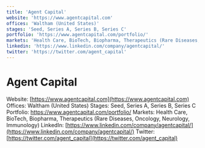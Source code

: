 ```yaml
---
title: 'Agent Capital'
website: 'https://www.agentcapital.com'
offices: 'Waltham (United States)'
stages: 'Seed, Series A, Series B, Series C'
portfolio: 'https://www.agentcapital.com/portfolio/'
markets: 'Health Care, BioTech, Biopharma, Therapeutics (Rare Diseases, Oncology, Neurology, Immunology)'
linkedin: 'https://www.linkedin.com/company/agentcapital/'
twitter: 'https://twitter.com/agent_capital'
---
```


# Agent Capital
Website: [https://www.agentcapital.com](https://www.agentcapital.com)
Offices: Waltham (United States)
Stages: Seed, Series A, Series B, Series C
Portfolio: https://www.agentcapital.com/portfolio/
Markets: Health Care, BioTech, Biopharma, Therapeutics (Rare Diseases, Oncology, Neurology, Immunology)
LinkedIn: [https://www.linkedin.com/company/agentcapital/](https://www.linkedin.com/company/agentcapital/)
Twitter: [https://twitter.com/agent_capital](https://twitter.com/agent_capital)
